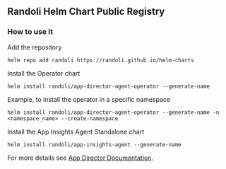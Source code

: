 ## Randoli Helm Chart Public Registry

### How to use it

Add the repository
```
helm repo add randoli https://randoli.github.io/helm-charts
```

Install the Operator chart
```
helm install randoli/app-director-agent-operator --generate-name
```

Example, to install the operator in a specific namespace
```
helm install randoli/app-director-agent-operator --generate-name -n <namespace_name> --create-namespace
```

Install the App Insights Agent Standalone chart
```
helm install randoli/app-insights-agent --generate-name
```

For more details see [App Director Documentation](https://docs.appdir.randolicloud.ca).
